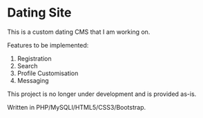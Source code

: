 # Dating Site
This is a custom dating CMS that I am working on.

Features to be implemented:
1. Registration
2. Search
3. Profile Customisation
4. Messaging

This project is no longer under development and is provided as-is.

Written in PHP/MySQLI/HTML5/CSS3/Bootstrap.